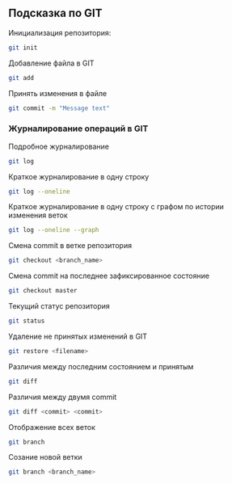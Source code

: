 ## Подсказка по GIT

Инициализация репозитория:
```sh
git init
```

Добавление файла в GIT
```sh
git add
```

Принять изменения в файле
```sh
git commit -m "Message text"
```

### Журналирование операций в GIT

Подробное журналирование
```sh
git log
```
Краткое журналирование в одну строку
```sh
git log --oneline
```

Краткое журналирование в одну строку с графом по истории изменения веток
```sh
git log --oneline --graph
```

Смена commit в ветке репозитория
```sh
git checkout <branch_name>
```

Смена commit на последнее зафиксированное состояние
```sh
git checkout master
```

Текущий статус репозитория
```sh
git status
```

Удаление не принятых изменений в GIT
```sh
git restore <filename>
```

Различия между последним состоянием и принятым
```sh
git diff
```

Различия между двумя commit
```sh
git diff <commit> <commit>
```

Отображение всех веток
```sh
git branch
```

Созание новой ветки
```sh
git branch <branch_name>
```